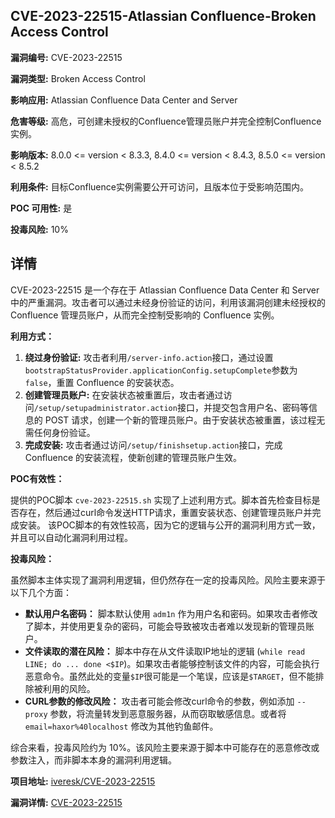 ## CVE-2023-22515-Atlassian Confluence-Broken Access Control

**漏洞编号:** CVE-2023-22515

**漏洞类型:** Broken Access Control

**影响应用:** Atlassian Confluence Data Center and Server

**危害等级:** 高危，可创建未授权的Confluence管理员账户并完全控制Confluence实例。

**影响版本:** 8.0.0 <= version < 8.3.3, 8.4.0 <= version < 8.4.3, 8.5.0 <= version < 8.5.2

**利用条件:** 目标Confluence实例需要公开可访问，且版本位于受影响范围内。

**POC 可用性:** 是

**投毒风险:** 10%

## 详情

CVE-2023-22515 是一个存在于 Atlassian Confluence Data Center 和 Server 中的严重漏洞。攻击者可以通过未经身份验证的访问，利用该漏洞创建未经授权的 Confluence 管理员账户，从而完全控制受影响的 Confluence 实例。 

**利用方式：**

1.  **绕过身份验证:** 攻击者利用`/server-info.action`接口，通过设置`bootstrapStatusProvider.applicationConfig.setupComplete`参数为`false`，重置 Confluence 的安装状态。
2.  **创建管理员账户:**  在安装状态被重置后，攻击者通过访问`/setup/setupadministrator.action`接口，并提交包含用户名、密码等信息的 POST 请求，创建一个新的管理员账户。由于安装状态被重置，该过程无需任何身份验证。
3.  **完成安装:** 攻击者通过访问`/setup/finishsetup.action`接口，完成 Confluence 的安装流程，使新创建的管理员账户生效。

**POC有效性：**

提供的POC脚本 `cve-2023-22515.sh` 实现了上述利用方式。脚本首先检查目标是否存在，然后通过curl命令发送HTTP请求，重置安装状态、创建管理员账户并完成安装。 该POC脚本的有效性较高，因为它的逻辑与公开的漏洞利用方式一致，并且可以自动化漏洞利用过程。

**投毒风险：**

虽然脚本主体实现了漏洞利用逻辑，但仍然存在一定的投毒风险。风险主要来源于以下几个方面：

*   **默认用户名密码：** 脚本默认使用 `adm1n` 作为用户名和密码。如果攻击者修改了脚本，并使用更复杂的密码，可能会导致被攻击者难以发现新的管理员账户。
*   **文件读取的潜在风险：** 脚本中存在从文件读取IP地址的逻辑 (`while read LINE; do ... done <$IP`)。如果攻击者能够控制该文件的内容，可能会执行恶意命令。虽然此处的变量`$IP`很可能是一个笔误，应该是`$TARGET`，但不能排除被利用的风险。
*   **CURL参数的修改风险：** 攻击者可能会修改curl命令的参数，例如添加 `--proxy` 参数，将流量转发到恶意服务器，从而窃取敏感信息。或者将 `email=haxor%40localhost` 修改为其他钓鱼邮件。

综合来看，投毒风险约为 10%。该风险主要来源于脚本中可能存在的恶意修改或参数注入，而非脚本本身的漏洞利用逻辑。

**项目地址:** [iveresk/CVE-2023-22515](https://github.com/iveresk/CVE-2023-22515)

**漏洞详情:** [CVE-2023-22515](https://nvd.nist.gov/vuln/detail/CVE-2023-22515)